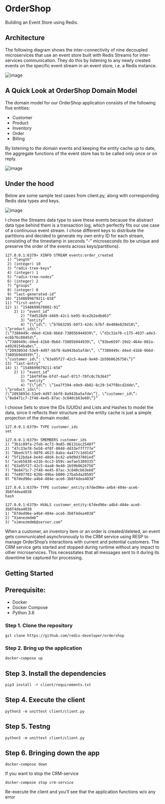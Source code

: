 # OrderShop 

Building an Event Store using Redis.


## Architecture


The following diagram shows the inter-connectivity of nine decoupled microservices that use an event store built with Redis Streams for inter-services communication. They do this by listening to any newly created events on the specific event stream in an event store, i.e. a Redis instance.

![image](https://user-images.githubusercontent.com/313480/151544356-a716df28-2798-49fd-b46d-7ac715d04e4e.png)


## A Quick Look at OrderShop Domain Model

The domain model for our OrderShop application consists of the following five entities:

- Customer
- Product
- Inventory
- Order
- Billing

By listening to the domain events and keeping the entity cache up to date, the aggregate functions of the event store has to be called only once or on reply.

![image](https://user-images.githubusercontent.com/313480/151543255-80c8273a-93e6-492d-b593-a7b9e1cd92e1.png)

## Under the hood

Below are some sample test cases from client.py, along with corresponding Redis data types and keys.

![image](https://user-images.githubusercontent.com/313480/151546605-2b01b1d2-22c5-4d7d-a011-4ca26a0a9616.png)

I chose the Streams data type to save these events because the abstract data type behind them is a transaction log, which perfectly fits our use case of a continuous event stream. I chose different keys to distribute the partitions and decided to generate my own entry ID for each stream, consisting of the timestamp in seconds “-” microseconds (to be unique and preserve the order of the events across keys/partitions).

```
127.0.0.1:6379> XINFO STREAM events:order_created
 1) “length”
 2) (integer) 10
 3) “radix-tree-keys”
 4) (integer) 1
 5) “radix-tree-nodes”
 6) (integer) 2
 7) “groups”
 8) (integer) 0
 9) “last-generated-id”
10) “1548699679211-658”
11) “first-entry”
12) 1) “1548699678802-91”
    2) 1) “event_id”
       2) “fdd528d9-d469-42c1-be95-8ce2b2edbd63”
       3) “entity”
       4) “{\”id\”: \”b7663295-b973-42dc-b7bf-8e488e829d10\”, \”product_ids\”:
[\”7380449c-d4ed-41b8-9b6d-73805b944939\”, \”d3c32e76-c175-4037-ade3-ec6b76c8045d\”,
\”7380449c-d4ed-41b8-9b6d-73805b944939\”, \”93be6597-19d2-464e-882a-e4920154ba0e\”,
\”2093893d-53e9-4d97-bbf8-8a943ba5afde\”, \”7380449c-d4ed-41b8-9b6d-73805b944939\”],
\”customer_id\”: \”63a95f27-42c5-4aa8-9e40-1b59b0626756\”}”
13) “last-entry”
14) 1) “1548699679211-658”
    2) 1) “event_id”
       2) “164f9f4e-bfd7-4aaf-8717-70fc0c7b3647”
       3) “entity”
       4) “{\”id\”: \”1ea7f394-e9e9-4b02-8c29-547f8bcd2dde\”, \”product_ids\”:
[\”2093893d-53e9-4d97-bbf8-8a943ba5afde\”], \”customer_id\”:
\”8e8471c7-2f48-4e45-87ac-3c840cb63e60\”}”
```

I choose Sets to store the IDs (UUIDs) and Lists and Hashes to model the data, since it reflects their structure and the entity cache is just a simple projection of the domain model.

```
127.0.0.1:6379> TYPE customer_ids
set

127.0.0.1:6379> SMEMBERS customer_ids
1) “3b1c09fa-2feb-4c73-9e85-06131ec2548f”
2) “47c33e78-5e50-4f0f-8048-dd33efff777e”
3) “8bedc5f3-98f0-4623-8aba-4a477c1dd1d2”
4) “5f12bda4-be4d-48d4-bc42-e9d9d37881ed”
5) “aceb5838-e21b-4cc3-b59c-aefae5389335”
6) “63a95f27-42c5-4aa8-9e40-1b59b0626756”
7) “8e8471c7-2f48-4e45-87ac-3c840cb63e60”
8) “fe897703-826b-49ba-b000-27ba5da20505”
9) “67ded96e-a4b4-404e-ace6-3b8f4dea4038”

127.0.0.1:6379> TYPE customer_entity:67ded96e-a4b4-404e-ace6-3b8f4dea4038
hash

127.0.0.1:6379> HVALS customer_entity:67ded96e-a4b4-404e-ace6-3b8f4dea4038
1) “67ded96e-a4b4-404e-ace6-3b8f4dea4038”
2) “Ximnezmdmb”
3) “ximnezmdmb@server.com”
```


When a customer, an inventory item or an order is created/deleted, an event gets  communicated asynchronously to the CRM service using RESP to manage OrderShop’s interactions with current and potential customers. The CRM service gets started and stopped during runtime without any impact to other microservices. This necessitates that all messages sent to it during its downtime be captured for processing.





## Getting Started

## Prerequisite:

- Docker
- Docker Compose
- Python 3.6

### Step 1. Clone the repository

```
git clone https://github.com/redis-developer/ordershop
```

### Step 2. Bring up the application

```
docker-compose up
```

## Step 3. Install the dependencies 

```
pip3 install -r client/requirements.txt
```

## Step 4. Execute the client

```
python3 -m unittest client/client.py
```

## Step 5. Testng

```
python3 -m unittest client/client.py
```

## Step 6. Bringing down the app

```
docker-compose down
```

If you want to stop the CRM-service

```
docker-compose stop crm-service
```

Re-execute the client and you’ll see that the application functions w/o any error

